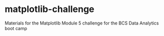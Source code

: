 # matplotlib-challenge
Materials for the Matplotlib Module 5 challenge for the BCS Data Analytics boot camp
